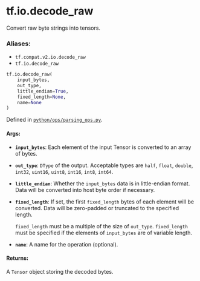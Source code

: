 <div itemscope itemtype="http://developers.google.com/ReferenceObject">
<meta itemprop="name" content="tf.io.decode_raw" />
<meta itemprop="path" content="Stable" />
</div>

# tf.io.decode_raw

Convert raw byte strings into tensors.

### Aliases:

* `tf.compat.v2.io.decode_raw`
* `tf.io.decode_raw`

``` python
tf.io.decode_raw(
    input_bytes,
    out_type,
    little_endian=True,
    fixed_length=None,
    name=None
)
```



Defined in [`python/ops/parsing_ops.py`](/code/stable/tensorflow/python/ops/parsing_ops.py).

<!-- Placeholder for "Used in" -->


#### Args:


* <b>`input_bytes`</b>:   Each element of the input Tensor is converted to an array of bytes.
* <b>`out_type`</b>:   `DType` of the output. Acceptable types are `half`, `float`, `double`,
  `int32`, `uint16`, `uint8`, `int16`, `int8`, `int64`.
* <b>`little_endian`</b>:   Whether the `input_bytes` data is in little-endian format. Data will be
  converted into host byte order if necessary.
* <b>`fixed_length`</b>:   If set, the first `fixed_length` bytes of each element will be converted.
  Data will be zero-padded or truncated to the specified length.

  `fixed_length` must be a multiple of the size of `out_type`.
  `fixed_length` must be specified if the elements of `input_bytes` are of
  variable length.
* <b>`name`</b>: A name for the operation (optional).


#### Returns:

A `Tensor` object storing the decoded bytes.
